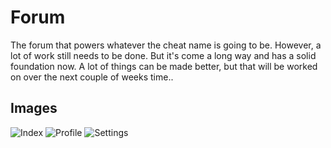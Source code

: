 # Forum
 
The forum that powers whatever the cheat name is going to be. However, a lot of work still needs to be done. But it's come a long way and has a solid foundation now. A lot of things can be made better, but that will be worked on over the next couple of weeks time..


## Images

![Index](https://imgur.com/fHVnzG9.png)
![Profile](https://i.imgur.com/oqRAh6W.png)
![Settings](https://i.imgur.com/qxhPU3N.png)
